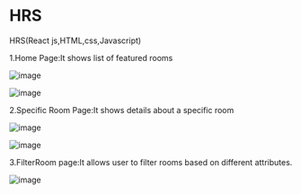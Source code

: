 # HRS
HRS(React js,HTML,css,Javascript)

1.Home Page:It shows list of featured rooms

![image](https://user-images.githubusercontent.com/46816847/115979040-3b693380-a5a1-11eb-8499-656a112e39ff.png)

![image](https://user-images.githubusercontent.com/46816847/115979106-91d67200-a5a1-11eb-9013-77ae917ec475.png)



2.Specific Room Page:It shows details about a specific room


![image](https://user-images.githubusercontent.com/46816847/115979180-175a2200-a5a2-11eb-9d93-b2a9f9596243.png)


![image](https://user-images.githubusercontent.com/46816847/115979211-3d7fc200-a5a2-11eb-87c4-7b87987a146e.png)

3.FilterRoom page:It allows user to filter rooms based on different attributes.


![image](https://user-images.githubusercontent.com/46816847/115979276-92bbd380-a5a2-11eb-80da-07d3a14e8ef6.png)

